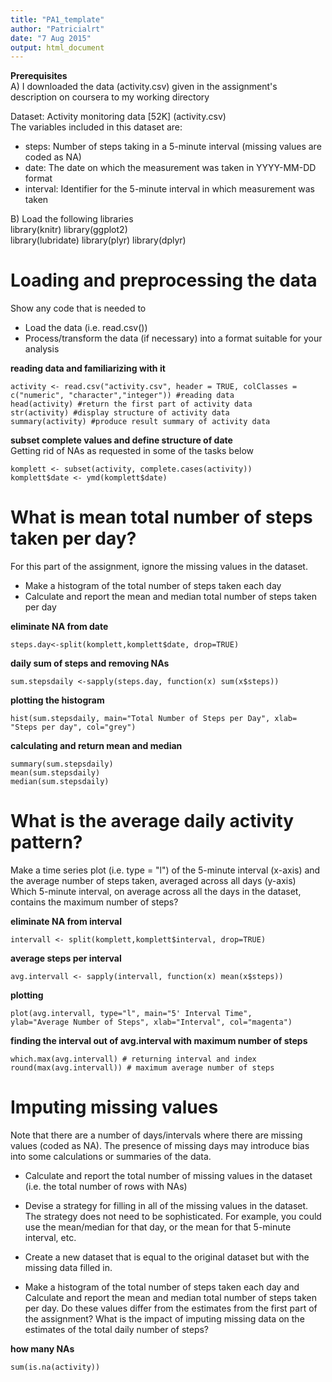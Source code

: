 ```yaml
---
title: "PA1_template"
author: "Patricialrt"
date: "7 Aug 2015"
output: html_document
---
```


**Prerequisites**     
A) I downloaded the data (activity.csv) given in the assignment's description on coursera to my working directory

Dataset: Activity monitoring data [52K] (activity.csv)     
The variables included in this dataset are:      
- steps: Number of steps taking in a 5-minute interval (missing values are coded as NA)     
- date: The date on which the measurement was taken in YYYY-MM-DD format      
- interval: Identifier for the 5-minute interval in which measurement was taken    

B) Load the following libraries    
library(knitr) 
library(ggplot2)   
library(lubridate) 
library(plyr)
library(dplyr)

# Loading and preprocessing the data    
Show any code that is needed to     
- Load the data (i.e. read.csv())         
- Process/transform the data (if necessary) into a format suitable for your analysis       

**reading data and familiarizing with it**    
```{r readdata, echo = TRUE}       
activity <- read.csv("activity.csv", header = TRUE, colClasses = c("numeric", "character","integer")) #reading data   
head(activity) #return the first part of activity data    
str(activity) #display structure of activity data    
summary(activity) #produce result summary of activity data    
```

**subset complete values and define structure of date**     
Getting rid of NAs as requested in some of the tasks below
```{r subsetcomplete, echo = TRUE}     
komplett <- subset(activity, complete.cases(activity))  
komplett$date <- ymd(komplett$date)
```    


# What is mean total number of steps taken per day?    

For this part of the assignment, ignore the missing values in the dataset.    
- Make a histogram of the total number of steps taken each day  
- Calculate and report the mean and median total number of steps taken per day   

**eliminate NA from date**   
```{r stepspday, echo = TRUE}    
steps.day<-split(komplett,komplett$date, drop=TRUE)            
```

**daily sum of steps and removing NAs**     
```{r sumstepsdaily, echo = TRUE}    
sum.stepsdaily <-sapply(steps.day, function(x) sum(x$steps))    
```

**plotting the histogram**    
```{r histostep, echo = TRUE}      
hist(sum.stepsdaily, main="Total Number of Steps per Day", xlab= "Steps per day", col="grey")    
```

**calculating and return mean and median**      
```{r meanmeadian, echo = TRUE}    
summary(sum.stepsdaily)  
mean(sum.stepsdaily)
median(sum.stepsdaily)
```

# What is the average daily activity pattern?

Make a time series plot (i.e. type = "l") of the 5-minute interval (x-axis) and the average number of steps taken, averaged across all days (y-axis)        
Which 5-minute interval, on average across all the days in the dataset, contains the maximum number of steps?       

**eliminate NA from interval**      
```{r completeintverval, echo = TRUE}    
intervall <- split(komplett,komplett$interval, drop=TRUE)    
```

**average steps per interval**
```{r averagestepsperinterval, echo = TRUE}       
avg.intervall <- sapply(intervall, function(x) mean(x$steps))    
```

**plotting**
```{r plot, echo = TRUE}  
plot(avg.intervall, type="l", main="5' Interval Time", 
ylab="Average Number of Steps", xlab="Interval", col="magenta")                 
```     
 
**finding the interval out of avg.interval with maximum number of steps**    
```{r maxsteps, echo = TRUE}
which.max(avg.intervall) # returning interval and index
round(max(avg.intervall)) # maximum average number of steps
```

# Imputing missing values

Note that there are a number of days/intervals where there are missing values     (coded as NA). The presence of missing days may introduce bias into some     calculations or summaries of the data.    

- Calculate and report the total number of missing values in the dataset    
(i.e. the total number of rows with NAs)       

- Devise a strategy for filling in all of the missing values in the dataset.     
The strategy does not need to be sophisticated. For example, you could use the      mean/median for that day, or the mean for that 5-minute interval, etc.   

- Create a new dataset that is equal to the original dataset but with the missing data filled in.    

- Make a histogram of the total number of steps taken each day and Calculate and    report the mean and median total number of steps taken per day. Do these values    differ from the estimates from the first part of the assignment? What is the    impact of imputing missing data on the estimates of the total daily number of steps?    

**how many NAs**
```{r howmanyNAs, echo TRUE}
sum(is.na(activity))
```






